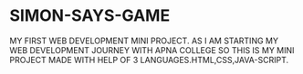 # SIMON-SAYS-GAME
MY FIRST WEB DEVELOPMENT MINI PROJECT.
AS I AM STARTING MY WEB DEVELOPMENT JOURNEY WITH APNA COLLEGE SO THIS IS MY MINI PROJECT MADE WITH HELP OF 3 LANGUAGES.HTML,CSS,JAVA-SCRIPT.
